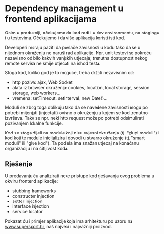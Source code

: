 # Dependency management u frontend aplikacijama

Osim u produkciji, očekujemo da kod radi i u dev environmentu, na stagingu i u testovima. Očekujemo i da više aplikacija koristi isti kod. 

Developeri moraju paziti da povlače zavisnosti u kodu tako da se u nijednom okruženju ne naruši rad aplikacije. Npr. unit testovi se pokreću nezavisno od bilo kakvih vanjskih utjecaja; trenutna dostupnost nekog remote servisa ne smije utjecati na ishod testa. 

Stoga kod, koliko god je to moguće, treba držati nezavisnim od:

- http poziva: ajax, Web Socket
- alata iz browser okruženja: cookies, location, local storage, session storage, web workers...
- vremena: setTimeout, setInterval, new Date()...

Moduli se zbog toga oblikuju tako da se navedene zavisnosti mogu po potrebi mijenjati (injectati) ovisno o okruženju u kojem se kod trenutno izvršava. Tako se npr. neki http request može po potrebi odsimulirati pozivanjem lokalne funkcije.

Kod se stoga dijeli na module koji nisu svjesni okruženja (tj. "glupi moduli") i kod koji te module inicijalizira i dovodi u stvarno okruženje (tj. "smart moduli" ili "glue kod"). Ta podjela ima snažan utjecaj na konačanu organizaciju i na čitljivost koda. 

## Rješenje

U predavanju ću analizirati neke pristupe kod rješavanja ovog problema u okviru frontend aplikacije:

- stubbing frameworks
- constructor injection
- setter injection
- interface injection
- service locator

Pokazat ću i primjer aplikacije koja ima arhitekturu po uzoru na www.supersport.hr, naš najveći i najvažniji proizvod.
